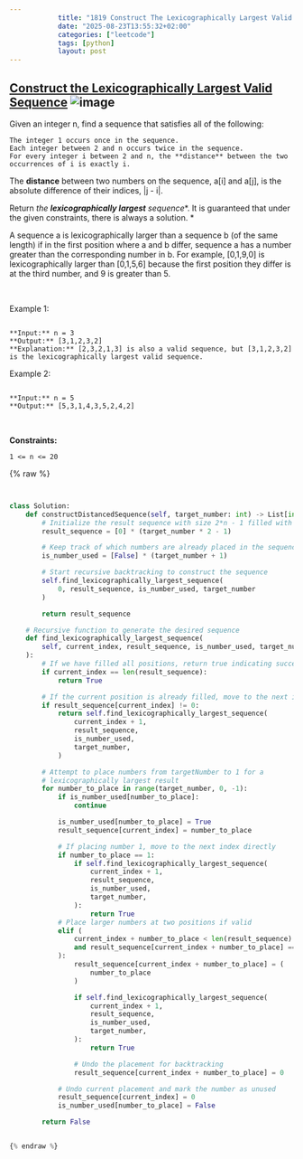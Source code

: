 ```yaml
---
            title: "1819 Construct The Lexicographically Largest Valid Sequence"
            date: "2025-08-23T13:55:32+02:00"
            categories: ["leetcode"]
            tags: [python]
            layout: post
---
```

            
## [Construct the Lexicographically Largest Valid Sequence](https://leetcode.com/problems/construct-the-lexicographically-largest-valid-sequence) ![image](https://img.shields.io/badge/Difficulty-Medium-orange)

Given an integer n, find a sequence that satisfies all of the following:

	The integer 1 occurs once in the sequence.
	Each integer between 2 and n occurs twice in the sequence.
	For every integer i between 2 and n, the **distance** between the two occurrences of i is exactly i.

The **distance** between two numbers on the sequence, a[i] and a[j], is the absolute difference of their indices, |j - i|.

Return *the **lexicographically largest** sequence**. It is guaranteed that under the given constraints, there is always a solution. *

A sequence a is lexicographically larger than a sequence b (of the same length) if in the first position where a and b differ, sequence a has a number greater than the corresponding number in b. For example, [0,1,9,0] is lexicographically larger than [0,1,5,6] because the first position they differ is at the third number, and 9 is greater than 5.

 

Example 1:

```

**Input:** n = 3
**Output:** [3,1,2,3,2]
**Explanation:** [2,3,2,1,3] is also a valid sequence, but [3,1,2,3,2] is the lexicographically largest valid sequence.

```

Example 2:

```

**Input:** n = 5
**Output:** [5,3,1,4,3,5,2,4,2]

```

 

**Constraints:**

	1 <= n <= 20

{% raw %}


```python


class Solution:
    def constructDistancedSequence(self, target_number: int) -> List[int]:
        # Initialize the result sequence with size 2*n - 1 filled with 0s
        result_sequence = [0] * (target_number * 2 - 1)

        # Keep track of which numbers are already placed in the sequence
        is_number_used = [False] * (target_number + 1)

        # Start recursive backtracking to construct the sequence
        self.find_lexicographically_largest_sequence(
            0, result_sequence, is_number_used, target_number
        )

        return result_sequence

    # Recursive function to generate the desired sequence
    def find_lexicographically_largest_sequence(
        self, current_index, result_sequence, is_number_used, target_number
    ):
        # If we have filled all positions, return true indicating success
        if current_index == len(result_sequence):
            return True

        # If the current position is already filled, move to the next index
        if result_sequence[current_index] != 0:
            return self.find_lexicographically_largest_sequence(
                current_index + 1,
                result_sequence,
                is_number_used,
                target_number,
            )

        # Attempt to place numbers from targetNumber to 1 for a
        # lexicographically largest result
        for number_to_place in range(target_number, 0, -1):
            if is_number_used[number_to_place]:
                continue

            is_number_used[number_to_place] = True
            result_sequence[current_index] = number_to_place

            # If placing number 1, move to the next index directly
            if number_to_place == 1:
                if self.find_lexicographically_largest_sequence(
                    current_index + 1,
                    result_sequence,
                    is_number_used,
                    target_number,
                ):
                    return True
            # Place larger numbers at two positions if valid
            elif (
                current_index + number_to_place < len(result_sequence)
                and result_sequence[current_index + number_to_place] == 0
            ):
                result_sequence[current_index + number_to_place] = (
                    number_to_place
                )

                if self.find_lexicographically_largest_sequence(
                    current_index + 1,
                    result_sequence,
                    is_number_used,
                    target_number,
                ):
                    return True

                # Undo the placement for backtracking
                result_sequence[current_index + number_to_place] = 0

            # Undo current placement and mark the number as unused
            result_sequence[current_index] = 0
            is_number_used[number_to_place] = False

        return False


{% endraw %}
```
